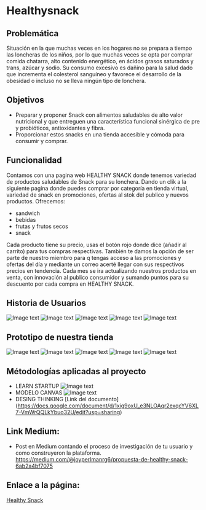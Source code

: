 # Healthysnack
## Problemática
Situación en la que muchas veces en los hogares no se prepara a tiempo las loncheras de los niños, por lo que muchas veces se opta por comprar comida chatarra, alto contenido energético, en ácidos grasos saturados y trans, azúcar y sodio. Su consumo excesivo es dañino para la salud dado que incrementa el colesterol sanguíneo y favorece el desarrollo de la obesidad o  incluso no se lleva ningún tipo de lonchera.
## Objetivos
* Preparar y proponer Snack con alimentos saludables de alto valor nutricional y que entreguen una característica funcional sinérgica de pre y probióticos, antioxidantes y fibra.
* Proporcionar estos snacks en una tienda accesible y cómoda para consumir y comprar.
## Funcionalidad
Contamos con una pagina web HEALTHY SNACK  donde tenemos variedad de productos saludables de Snack para su lonchera.
Dando un clik a la siguiente pagina donde puedes comprar por categoría en tienda virtual, variedad de snack en  promociones, ofertas al stok del publico y nuevos productos.
Ofrecemos:
* sandwich
* bebidas
* frutas y frutos secos
* snack

Cada producto tiene su precio, usas el botón rojo donde dice (añadir al carrito) para tus compras respectivas. También te damos la opción de ser parte de nuestro miembro para q tengas acceso a las promociones y ofertas del día y mediante un correo acerté llegar con sus respectivos precios en tendencia. 
Cada mes se ira actualizando nuestros productos en venta, con innovación al publico consumidor y sumando puntos para su descuento por cada compra en HEALTHY SNACK.
## Historia de Usuarios
![Image text](https://github.com/RadiaJoyG6/Healthysnack/blob/main/Historia%20de%20usuarios/1.png)
![Image text](https://github.com/RadiaJoyG6/Healthysnack/blob/main/Historia%20de%20usuarios/2.png)
![Image text](https://github.com/RadiaJoyG6/Healthysnack/blob/main/Historia%20de%20usuarios/3.png)
![Image text](https://github.com/RadiaJoyG6/Healthysnack/blob/main/Historia%20de%20usuarios/4.png)
![Image text](https://github.com/RadiaJoyG6/Healthysnack/blob/main/Historia%20de%20usuarios/5.png)
## Prototipo de nuestra tienda
![Image text](https://github.com/RadiaJoyG6/Healthysnack/blob/main/1.jpg)
![Image text](https://github.com/RadiaJoyG6/Healthysnack/blob/main/2.jpg)
![Image text](https://github.com/RadiaJoyG6/Healthysnack/blob/main/3.jpg)
![Image text](https://github.com/RadiaJoyG6/Healthysnack/blob/main/4.jpg)
![Image text](https://github.com/RadiaJoyG6/Healthysnack/blob/main/5.jpg)
## Métodologías aplicadas al proyecto
* LEARN STARTUP
![Image text](https://github.com/RadiaJoyG6/Healthysnack/blob/main/Metodolog%C3%ADas/Learn%20Startup.png)
* MODELO CANVAS
![Image text](https://github.com/RadiaJoyG6/Healthysnack/blob/main/Metodolog%C3%ADas/Modelo%20de%20negocio%20-%20Healthy%20snack%20(1)_page-0001.jpg)
* DESING THINKING
[Link del documento]
(https://docs.google.com/document/d/1xig9oxU_e3NLOAqr2exqcYV6XL7-VmWrQQLkYbuo32U/edit?usp=sharing)
## Link Medium:
* Post en Medium contando el proceso de investigación de tu usuario y como construyeron la plataforma.
https://medium.com/@joyperlmanrg6/propuesta-de-healthy-snack-6ab2a4bf7075



## Enlace a la página:
[Healthy Snack](http://www.healthysnackrjpg6.com.mialias.net/)

